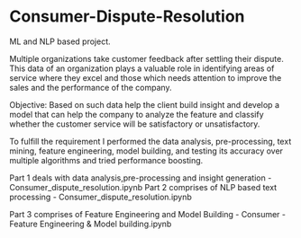 # Consumer-Dispute-Resolution
ML and NLP based project.

Multiple organizations take customer feedback after settling their dispute. This data of an organization plays a valuable role in identifying areas of service where they excel and those which needs attention to improve the sales and the performance of the company.

Objective: Based on such data help the client build insight and develop a model that can help the company to analyze the feature and classify whether the customer service will be satisfactory or unsatisfactory.

To fulfill the requirement I performed the data analysis, pre-processing, text mining, feature engineering, model building, and testing its accuracy over multiple algorithms and tried performance boosting.

Part 1 deals with data analysis,pre-processing and insight generation - Consumer_dispute_resolution.ipynb
Part 2 comprises of NLP based text processing - Consumer_dispute_resolution.ipynb

Part 3 comprises of Feature Engineering and Model Building   - Consumer - Feature Engineering & Model building.ipynb
